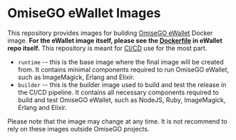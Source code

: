 # OmiseGO eWallet Images

This repository provides images for building [OmiseGO eWallet](https://github.com/omisego/ewallet) Docker image. **For the eWallet image itself, please see the [Dockerfile](https://github.com/omisego/ewallet/blob/develop/Dockerfile) in eWallet repo itself.** This repository is meant for [CI/CD](https://jenkins.omisego.io/) use for the most part.

-   `runtime` -- this is the base image where the final image will be created from. It contains minimal components required to run OmiseGO eWallet, such as ImageMagick, Erlang and Elixir.
-   `builder` -- this is the builder image used to build and test the release in the CI/CD pipeline. It contains all necessary components required to build and test OmiseGO eWallet, such as NodeJS, Ruby, ImageMagick, Erlang and Elixir.

Please note that the image may change at any time. It is not recommend to rely on these images outside OmiseGO projects.
